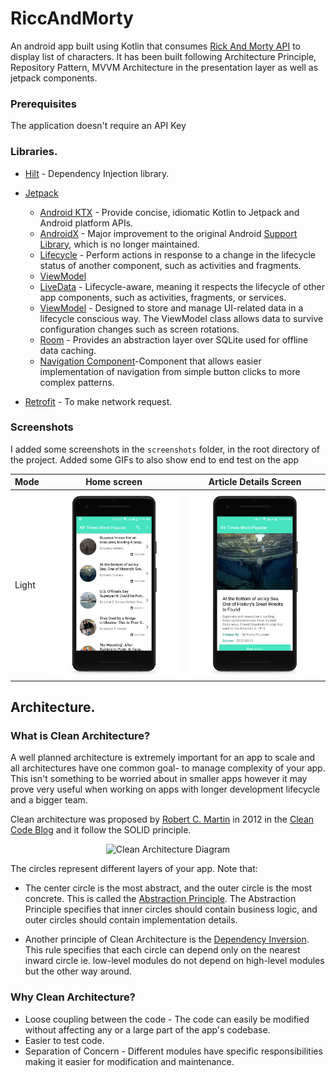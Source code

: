 # RiccAndMorty

An android app built using Kotlin that consumes [Rick And Morty API](https://rickandmortyapi.com/documentation) to display list of characters.
It has been built following Architecture Principle, Repository Pattern, MVVM Architecture in the presentation layer as well as jetpack components.
### Prerequisites
The application doesn't require an API Key
### Libraries.

- [Hilt](https://github.com/google/hilt) - Dependency Injection library.
- [Jetpack](https://developer.android.com/jetpack)
    -   [Android KTX](https://developer.android.com/kotlin/ktx.html) - Provide concise, idiomatic Kotlin to Jetpack and Android platform APIs.
    - [AndroidX](https://developer.android.com/jetpack/androidx) - Major improvement to the original Android [Support Library](https://developer.android.com/topic/libraries/support-library/index), which is no longer maintained.
    -   [Lifecycle](https://developer.android.com/topic/libraries/architecture/lifecycle) - Perform actions in response to a change in the lifecycle status of another component, such as activities and fragments.
    -   [ViewModel](https://developer.android.com/topic/libraries/architecture/viewmodel)
    - [LiveData](https://developer.android.com/topic/libraries/architecture/livedata) - Lifecycle-aware, meaning it respects the lifecycle of other app components, such as activities, fragments, or services.
    -   [ViewModel](https://developer.android.com/topic/libraries/architecture/viewmodel) - Designed to store and manage UI-related data in a lifecycle conscious way. The ViewModel class allows data to survive configuration changes such as screen rotations.
    - [Room](https://developer.android.com/training/data-storage/room) - Provides an abstraction layer over SQLite used for offline data caching.
    - [Navigation Component](https://developer.android.com/guide/navigation/navigation-getting-started)-Component that allows easier implementation of navigation from simple button clicks to more complex patterns.


- [Retrofit](https://square.github.io/retrofit/) - To make network request.


### Screenshots

I added some screenshots in the `screenshots` folder, in the root directory of the project. Added some GIFs to also show end to end test on the app


<table>
<thead>
<tr>
<th>Mode</th>
<th>Home screen</th>
<th>Article Details Screen</th>
</tr>
</thead>
<tbody>
<tr>
<td>Light</td>
<td><a target="_blank" rel="noopener noreferrer" href="https://github.com/paulnjoroge789016/NYTimesMostPopular/blob/master/screenshots/home.png"><img src="https://github.com/paulnjoroge789016/NYTimesMostPopular/blob/master/screenshots/home.png" style="max-width: 100%;" width="250"></a></td>
<td><a target="_blank" rel="noopener noreferrer" href="https://github.com/paulnjoroge789016/NYTimesMostPopular/blob/master/screenshots/article_details.png"><img src="https://github.com/paulnjoroge789016/NYTimesMostPopular/blob/master/screenshots/article_details.png" style="max-width: 100%;" width="250"></a></td>
</tr>
</tbody>
</table>

## Architecture.

### What is Clean Architecture?

A well planned architecture is extremely important for an app to scale and all architectures have one common goal- to manage complexity of your app. This isn't something to be worried about in smaller apps however it may prove very useful when working on apps with longer development lifecycle and a bigger team.

Clean architecture was proposed by [Robert C. Martin](https://en.wikipedia.org/wiki/Robert_C._Martin) in 2012 in the [Clean Code Blog](http://blog.cleancoder.com/uncle-bob/2012/08/13/the-clean-architecture.html) and it follow the SOLID principle.

<p align="center"><img src="screenshots/clean_arch.png" alt="Clean Architecture Diagram"></p>

The circles represent different layers of your app. Note that:

- The center circle is the most abstract, and the outer circle is the most concrete. This is called the [Abstraction Principle](https://en.wikipedia.org/wiki/Abstraction_principle_(computer_programming)). The Abstraction Principle specifies that inner circles should contain business logic, and outer circles should contain implementation details.

- Another principle of Clean Architecture is the [Dependency Inversion](https://en.wikipedia.org/wiki/Dependency_inversion_principle). This rule specifies that each circle can depend only on the nearest inward circle ie. low-level modules do not depend on high-level modules but the other way around.

### Why Clean Architecture?
- Loose coupling between the code - The code can easily be modified without affecting any or a large part of the app's codebase.
- Easier to test code.
- Separation of Concern - Different modules have specific responsibilities making it easier for modification and maintenance.